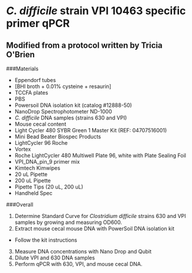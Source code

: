 # *C. difficile* strain VPI 10463 specific primer qPCR
## Modified from a protocol written by Tricia O'Brien 

###Materials 

+ Eppendorf tubes
+  [BHI broth + 0.01% cysteine + resaurin]
+ TCCFA plates
+  PBS
+ Powersoil DNA isolation kit (catalog #12888-50)
+ NanoDrop Spectrophotometer ND-1000
+ *C. difficile* DNA samples (strains 630 and VPI)
+ Mouse cecal content 
+ Light Cycler 480 SYBR Green 1 Master Kit (REF: 04707516001)
+ Mini Bead Beater Biospec Products
+ LightCycler 96 Roche
+ Vortex
+ Roche LightCycler 480 Multiwell Plate 96, white with Plate Sealing Foil 
+ VPI_DNA_pin_9 primer mix
+ Kimtech Kimwipes
+ 20 uL Pipette
+ 200 uL Pipette
+ Pipette Tips (20 uL, 200 uL)
+ Handheld Spec

###Overall
1.	Determine Standard Curve for *Clostridium difficile* strains 630 and VPI samples by growing and measuring OD600.
2.	Extract mouse cecal mouse DNA with PowerSoil DNA isolation kit 
+ Follow the kit instructions 
3.	Measure  DNA concentrations with Nano Drop and Qubit
4.	Dilute VPI and 630 DNA samples
5.	Perform qPCR with 630, VPI, and mouse cecal DNA.

